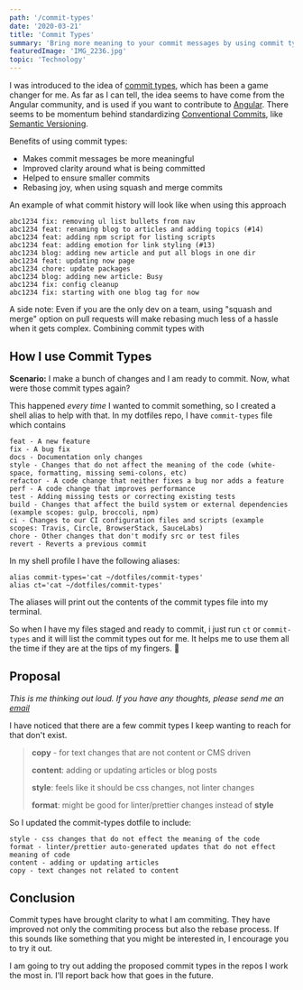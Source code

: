 ```yaml
---
path: '/commit-types'
date: '2020-03-21'
title: 'Commit Types'
summary: 'Bring more meaning to your commit messages by using commit types prefixes.'
featuredImage: 'IMG_2236.jpg'
topic: 'Technology'
---
```


I was introduced to the idea of [commit types](https://github.com/commitizen/conventional-commit-types/blob/master/index.json), which has been a game changer for me. As far as I can tell, the idea seems to have come from the Angular community, and is used if you want to contribute to [Angular](https://github.com/angular/angular/blob/master/CONTRIBUTING.md#type). There seems to be momentum behind standardizing [Conventional Commits](https://www.conventionalcommits.org/en/v1.0.0/), like [Semantic Versioning](https://semver.org/).

Benefits of using commit types:

- Makes commit messages be more meaningful
- Improved clarity around what is being committed
- Helped to ensure smaller commits
- Rebasing joy, when using squash and merge commits

An example of what commit history will look like when using this approach

```
abc1234 fix: removing ul list bullets from nav
abc1234 feat: renaming blog to articles and adding topics (#14)
abc1234 feat: adding npm script for listing scripts
abc1234 feat: adding emotion for link styling (#13)
abc1234 blog: adding new article and put all blogs in one dir
abc1234 feat: updating now page
abc1234 chore: update packages
abc1234 blog: adding new article: Busy
abc1234 fix: config cleanup
abc1234 fix: starting with one blog tag for now
```

A side note: Even if you are the only dev on a team, using "squash and merge" option on pull requests will make rebasing much less of a hassle when it gets complex. Combining commit types with

## How I use Commit Types

**Scenario:** I make a bunch of changes and I am ready to commit. Now, what were those commit types again?

This happened _every time_ I wanted to commit something, so I created a shell alias to help with that. In my dotfiles repo, I have `commit-types` file which contains

```
feat - A new feature
fix - A bug fix
docs - Documentation only changes
style - Changes that do not affect the meaning of the code (white-space, formatting, missing semi-colons, etc)
refactor - A code change that neither fixes a bug nor adds a feature
perf - A code change that improves performance
test - Adding missing tests or correcting existing tests
build - Changes that affect the build system or external dependencies (example scopes: gulp, broccoli, npm)
ci - Changes to our CI configuration files and scripts (example scopes: Travis, Circle, BrowserStack, SauceLabs)
chore - Other changes that don't modify src or test files
revert - Reverts a previous commit
```

In my shell profile I have the following aliases:

```
alias commit-types='cat ~/dotfiles/commit-types'
alias ct='cat ~/dotfiles/commit-types'
```

The aliases will print out the contents of the commit types file into my terminal.

So when I have my files staged and ready to commit, i just run `ct` or `commit-types` and it will list the commit types out for me. It helps me to use them all the time if they are at the tips of my fingers. 🎉

## Proposal

_This is me thinking out loud. If you have any thoughts, please send me an [email](mailto:hellothere@juleschevalier.com)_

I have noticed that there are a few commit types I keep wanting to reach for that don't exist.

> **copy** - for text changes that are not content or CMS driven
>
> **content**: adding or updating articles or blog posts
>
> **style**: feels like it should be css changes, not linter changes
>
> **format**: might be good for linter/prettier changes instead of **style**

<!-- <br>
<br> -->

So I updated the commit-types dotfile to include:

```
style - css changes that do not effect the meaning of the code
format - linter/prettier auto-generated updates that do not effect meaning of code
content - adding or updating articles
copy - text changes not related to content
```

## Conclusion

Commit types have brought clarity to what I am commiting. They have improved not only the commiting process but also the rebase process. If this sounds like something that you might be interested in, I encourage you to try it out.

I am going to try out adding the proposed commit types in the repos I work the most in. I'll report back how that goes in the future.

